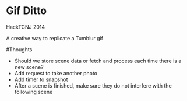 Gif Ditto
=========

HackTCNJ 2014

A creative way to replicate a Tumblur gif

#Thoughts
- Should we store scene data or fetch and process each time there is a new scene?
- Add request to take another photo
- Add timer to snapshot
- After a scene is finished, make sure they do not interfere with the following scene
